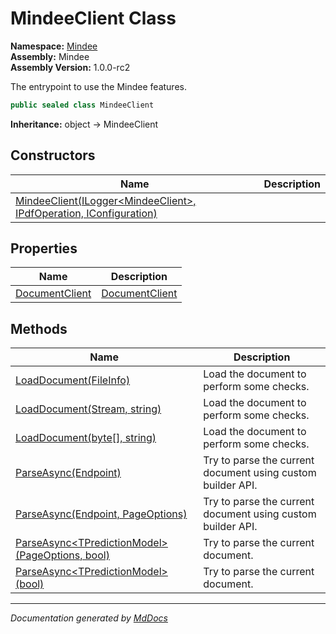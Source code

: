 ﻿<!--  
  <auto-generated>   
    The contents of this file were generated by a tool.  
    Changes to this file may be list if the file is regenerated  
  </auto-generated>   
-->

# MindeeClient Class

**Namespace:** [Mindee](../index.md)  
**Assembly:** Mindee  
**Assembly Version:** 1.0.0\-rc2

The entrypoint to use the Mindee features.

```csharp
public sealed class MindeeClient
```

**Inheritance:** object → MindeeClient

## Constructors

| Name                                                                                          | Description |
| --------------------------------------------------------------------------------------------- | ----------- |
| [MindeeClient(ILogger\<MindeeClient\>, IPdfOperation, IConfiguration)](constructors/index.md) |             |

## Properties

| Name                                           | Description                                  |
| ---------------------------------------------- | -------------------------------------------- |
| [DocumentClient](properties/DocumentClient.md) | [DocumentClient](../DocumentClient/index.md) |

## Methods

| Name                                                                                                                  | Description                                                 |
| --------------------------------------------------------------------------------------------------------------------- | ----------------------------------------------------------- |
| [LoadDocument(FileInfo)](methods/LoadDocument.md#loaddocumentfileinfo)                                                | Load the document to perform some checks.                   |
| [LoadDocument(Stream, string)](methods/LoadDocument.md#loaddocumentstream-string)                                     | Load the document to perform some checks.                   |
| [LoadDocument(byte\[\], string)](methods/LoadDocument.md#loaddocumentbyte-string)                                     | Load the document to perform some checks.                   |
| [ParseAsync(Endpoint)](methods/ParseAsync.md#parseasyncendpoint)                                                      | Try to parse the current document using custom builder API. |
| [ParseAsync(Endpoint, PageOptions)](methods/ParseAsync.md#parseasyncendpoint-pageoptions)                             | Try to parse the current document using custom builder API. |
| [ParseAsync\<TPredictionModel\>(PageOptions, bool)](methods/ParseAsync.md#parseasynctpredictionmodelpageoptions-bool) | Try to parse the current document.                          |
| [ParseAsync\<TPredictionModel\>(bool)](methods/ParseAsync.md#parseasynctpredictionmodelbool)                          | Try to parse the current document.                          |

___

*Documentation generated by [MdDocs](https://github.com/ap0llo/mddocs)*

